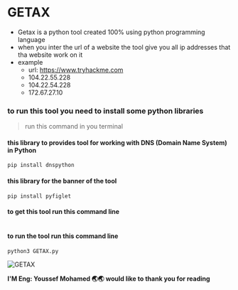 # GETAX
- Getax is a python tool created 100% using python programming language
- when you inter the url of a website the tool give you all ip addresses that tha website work on it
- example
    - url: https://www.tryhackme.com
    -  104.22.55.228
    -  104.22.54.228
    -  172.67.27.10

### to run this tool you need to install some python libraries 
> run this command in you terminal

#### this library to provides tool for working with DNS (Domain Name System) in Python
```
pip install dnspython
```
#### this library for the banner of the tool 
```
pip install pyfiglet
```
#### to get this tool run this command line
```

```
#### to run the tool run this command line 
```
python3 GETAX.py
```
![GETAX]( "Getax.png")

**I'M Eng: Youssef Mohamed 🌏🌏 would like to thank you for reading**


  
